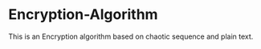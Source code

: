 Encryption-Algorithm
====================
This is an Encryption algorithm based on chaotic sequence and plain text.
